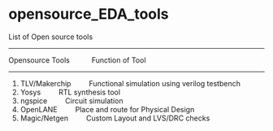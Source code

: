 # opensource_EDA_tools

List of Open source tools
_____________________________________________________________________________
Opensource Tools       &nbsp;&nbsp;&nbsp;&nbsp;    &nbsp;&nbsp;&nbsp;&nbsp;   Function of Tool
_____________________________________________________________________________
<p><ol>
<li>TLV/Makerchip&nbsp;&nbsp;&nbsp;&nbsp; &nbsp;&nbsp;&nbsp;&nbsp;Functional simulation using verilog testbench</li>
<li>Yosys&nbsp;&nbsp;&nbsp;&nbsp; &nbsp;&nbsp;&nbsp;&nbsp;RTL synthesis tool</li>
<li>ngspice&nbsp;&nbsp;&nbsp;&nbsp; &nbsp;&nbsp;&nbsp;&nbsp;Circuit simulation</li>
<li>OpenLANE&nbsp;&nbsp;&nbsp;&nbsp; &nbsp;&nbsp;&nbsp;&nbsp;Place and route for Physical Design</li>
<li>Magic/Netgen&nbsp;&nbsp;&nbsp;&nbsp; &nbsp;&nbsp;&nbsp;&nbsp;Custom Layout and LVS/DRC checks</li>
</ol></p>
